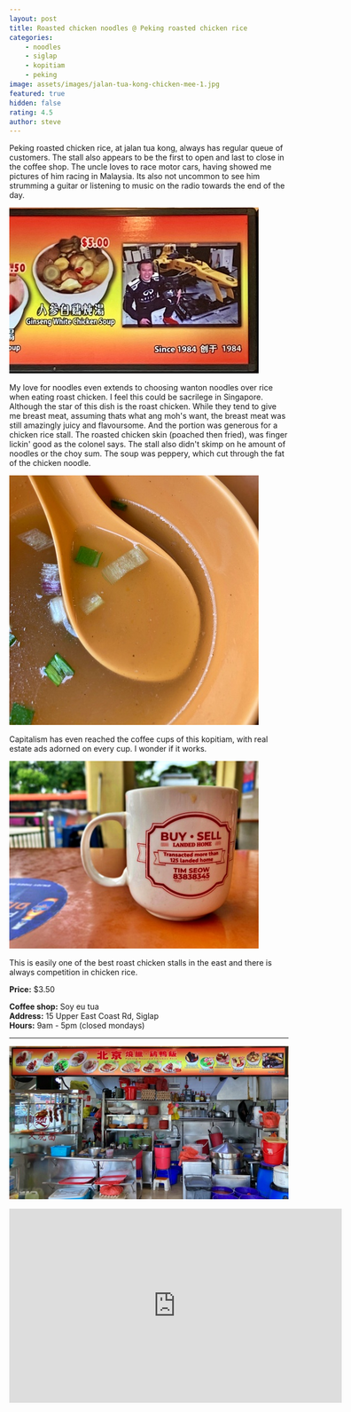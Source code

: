 ```yaml
---
layout: post
title: Roasted chicken noodles @ Peking roasted chicken rice
categories: 
    - noodles
    - siglap
    - kopitiam
    - peking
image: assets/images/jalan-tua-kong-chicken-mee-1.jpg
featured: true
hidden: false
rating: 4.5
author: steve
---
```

Peking roasted chicken rice, at jalan tua kong, always has regular queue of customers. The stall also appears to be the first to open and last to close in the coffee shop. The uncle loves to race motor cars, having showed me pictures of him racing in Malaysia. Its also not uncommon to see him strumming a guitar or listening to music on the radio towards the end of the day.

![Racing car driver](/assets/images/jalan-tua-kong-chicken-mee-4.jpg "Picture of the hawker racing a car")

My love for noodles even extends to choosing wanton noodles over rice when eating roast chicken. I feel this could be sacrilege in Singapore. Although the star of this dish is the roast chicken. While they tend to give me breast meat, assuming thats what ang moh's want, the breast meat was still amazingly juicy and flavoursome. And the portion was generous for a chicken rice stall. The roasted chicken skin (poached then fried), was finger lickin' good as the colonel says. The stall also didn't skimp on he amount of noodles or the choy sum. The soup was peppery, which cut through the fat of the chicken noodle.

![Soup](/assets/images/jalan-tua-kong-chicken-mee-2.jpg "The soup served with the chicken rice")

Capitalism has even reached the coffee cups of this kopitiam, with real estate ads adorned on every cup. I wonder if it works.

![Advert on coffee cup](/assets/images/jalan-tua-kong-chicken-mee-3.jpg "Advert on a coffee cup for a real estate company")

This is easily one of the best roast chicken stalls in the east and there is always competition in chicken rice.

**Price:** $3.50  

**Coffee shop:** Soy eu tua  
**Address:** 15 Upper East Coast Rd, Siglap  
**Hours:** 9am - 5pm (closed mondays)  

***  

![Peking roasted chicken rice](/assets/images/jalan-tua-kong-chicken-mee-5.jpg "Peking roasted chicken rice")

<iframe src="https://www.google.com/maps/embed?pb=!1m14!1m8!1m3!1d15955.08339107152!2d103.9257479!3d1.312931!3m2!1i1024!2i768!4f13.1!3m3!1m2!1s0x0%3A0x2e291e2efa1806eb!2sSoy%20Eu%20Tua%20Coffee%20Shop!5e0!3m2!1sen!2ssg!4v1617203534419!5m2!1sen!2ssg" width="600" height="350" style="border:0;" allowfullscreen="" loading="lazy"></iframe>